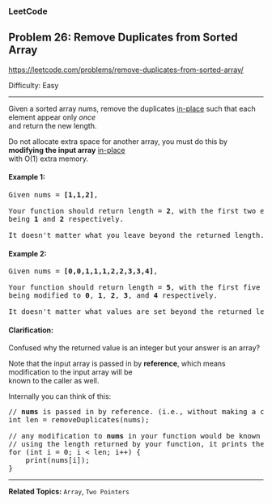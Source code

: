 ### LeetCode 
## Problem 26: Remove Duplicates from Sorted Array

https://leetcode.com/problems/remove-duplicates-from-sorted-array/

Difficulty: Easy

---

Given a sorted array nums, remove the duplicates [in-place](https://en.wikipedia.org/wiki/In-place_algorithm) such that each element appear only <i>once</i> <br>and return the new length.

Do not allocate extra space for another array, you must do this by **modifying the input array** [in-place](https://en.wikipedia.org/wiki/In-place_algorithm) <br>with O(1) extra memory.

#### Example 1:

<pre>
Given nums = <b>[1,1,2]</b>,

Your function should return length = <b>2</b>, with the first two elements of <i>nums</i> 
being <b>1</b> and <b>2</b> respectively.

It doesn't matter what you leave beyond the returned length.
</pre>

#### Example 2:

<pre>
Given nums = <b>[0,0,1,1,1,2,2,3,3,4]</b>,

Your function should return length = <b>5</b>, with the first five elements of <i>nums</i> 
being modified to <b>0</b>, <b>1</b>, <b>2</b>, <b>3</b>, and <b>4</b> respectively.

It doesn't matter what values are set beyond the returned length.
</pre>

#### Clarification:

Confused why the returned value is an integer but your answer is an array?

Note that the input array is passed in by **reference**, which means modification to the input array will be<br>known to the caller as well.

Internally you can think of this:

<pre>
// <b>nums</b> is passed in by reference. (i.e., without making a copy)
int len = removeDuplicates(nums);

// any modification to <b>nums</b> in your function would be known by the caller.
// using the length returned by your function, it prints the first <b>len</b> elements.
for (int i = 0; i < len; i++) {
    print(nums[i]);
}
</pre>
---

**Related Topics:** 
`Array`, `Two Pointers`